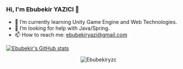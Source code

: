 ### Hi, I'm Ebubekir YAZICI :wave:

- :seedling: I’m currently learning Unity Game Engine and Web Technologies.
- :thinking: I’m looking for help with Java/Spring.
- :mailbox: How to reach me: ebubekiryazi@gmail.com

[![Ebubekir's GitHub stats](https://github-readme-stats.vercel.app/api?username=ebubekiryzc&theme=tokyonight&show_icons=true)](https://github.com/ebubekiryzc/github-readme-stats)

<p align="center"> <img src="https://komarev.com/ghpvc/?username=Ebubekiryzc&label=Profile%20views&color=0e75b6&style=flat" alt="Ebubekiryzc" /> </p>
<!--
**Ebubekiryzc/Ebubekiryzc** is a ✨ _special_ ✨ repository because its `README.md` (this file) appears on your GitHub profile.

Here are some ideas to get you started:

- 🔭 I’m currently working on ...
- 🌱 I’m currently learning ...
- 👯 I’m looking to collaborate on ...
- 🤔 I’m looking for help with ...
- 💬 Ask me about ...
- 📫 How to reach me: ...
- 😄 Pronouns: ...
- ⚡ Fun fact: ...
-->
